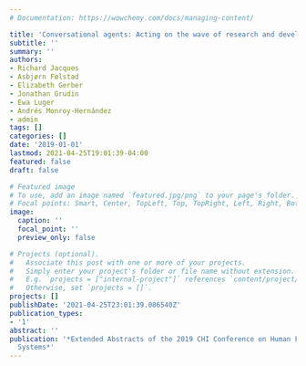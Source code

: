 ```yaml
---
# Documentation: https://wowchemy.com/docs/managing-content/

title: 'Conversational agents: Acting on the wave of research and development'
subtitle: ''
summary: ''
authors:
- Richard Jacques
- Asbjørn Følstad
- Elizabeth Gerber
- Jonathan Grudin
- Ewa Luger
- Andrés Monroy-Hernández
- admin
tags: []
categories: []
date: '2019-01-01'
lastmod: 2021-04-25T19:01:39-04:00
featured: false
draft: false

# Featured image
# To use, add an image named `featured.jpg/png` to your page's folder.
# Focal points: Smart, Center, TopLeft, Top, TopRight, Left, Right, BottomLeft, Bottom, BottomRight.
image:
  caption: ''
  focal_point: ''
  preview_only: false

# Projects (optional).
#   Associate this post with one or more of your projects.
#   Simply enter your project's folder or file name without extension.
#   E.g. `projects = ["internal-project"]` references `content/project/deep-learning/index.md`.
#   Otherwise, set `projects = []`.
projects: []
publishDate: '2021-04-25T23:01:39.086540Z'
publication_types:
- '1'
abstract: ''
publication: '*Extended Abstracts of the 2019 CHI Conference on Human Factors in Computing
  Systems*'
---
```

